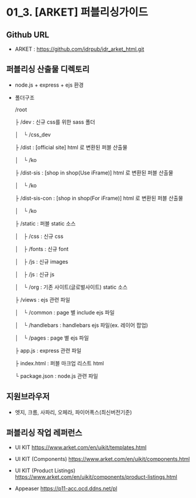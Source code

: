 # 01_3. [ARKET] 퍼블리싱가이드


Github URL
---
- ARKET :  https://github.com/idrpub/idr_arket_html.git


퍼블리싱 산출물 디렉토리
---
- node.js + express + ejs 환경
- 폴더구조
  
  /root
  
  ├ /dev : 신규 css를 위한 sass 폴더
  
  │　└ /css_dev
  
  ├ /dist : [official site] html 로 변환된 퍼블 산출물
  
  │　└ /ko

  ├ /dist-sis : [shop in shop(Use iFrame)] html 로 변환된 퍼블 산출물
  
  │　└ /ko
  
  ├ /dist-sis-con : [shop in shop(For iFrame)] html 로 변환된 퍼블 산출물
  
  │　└ /ko
  
  ├ /static : 퍼블 static 소스
  
  │　├ /css : 신규 css
  
  │　├ /fonts : 신규 font
  
  │　├ /js : 신규 images
  
  │　├ /js : 신규 js
  
  │　└ /org : 기존 사이트(글로벌사이트) static 소스
  
  ├ /views : ejs 관련 파일

  │　└ /common : page 별 include ejs 파일

  │　└ /handlebars : handlebars ejs 파일(ex. 레이어 팝업)
  
  │　└ /pages : page 별 ejs 파일
  
  ├ app.js : express 관련 파일
  
  ├ index.html : 퍼블 마크업 리스트 html
  
  └ package.json : node.js 관련 파일


지원브라우저
---
- 엣지, 크롬, 사파리, 오페라, 파이어폭스(최신버전기준)


퍼블리싱 작업 레퍼런스
---
- UI KIT
  https://www.arket.com/en/uikit/templates.html

- UI KIT (Components)
  https://www.arket.com/en/uikit/components.html

- UI KIT (Product Listings)
  https://www.arket.com/en/uikit/components/product-listings.html

- Appeaser
  https://p11-acc.ocd.ddns.net/pl